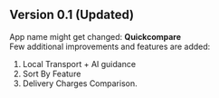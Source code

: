 ## Version 0.1 (Updated)
   App name might get changed: <b>Quickcompare</b><br>
   Few additional improvements and features are added:
   1) Local Transport + AI guidance
   2) Sort By Feature
   3) Delivery Charges Comparison.
